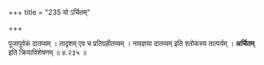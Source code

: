 +++
title = "235 यो ऽर्चितम्"

+++


पूजापूर्वकं दातव्यम् । तादृशम् एव च प्रतिग्रहीतव्यम् । नावज्ञया दातव्यम् इति श्लोकस्य तात्पर्यम् । **अर्चितम्** इति क्रियाविशेषणम् ॥ ४.२३५ ॥
